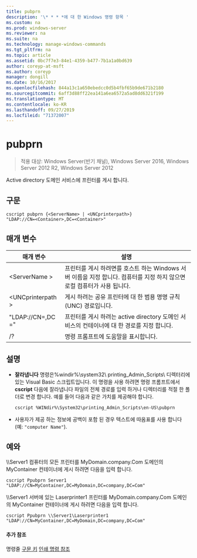 ```yaml
---
title: pubprn
description: '\* * * *에 대 한 Windows 명령 항목 '
ms.custom: na
ms.prod: windows-server
ms.reviewer: na
ms.suite: na
ms.technology: manage-windows-commands
ms.tgt_pltfrm: na
ms.topic: article
ms.assetid: 0bc7f7e3-84e1-4359-b477-7b1a1a0bd639
author: coreyp-at-msft
ms.author: coreyp
manager: dongill
ms.date: 10/16/2017
ms.openlocfilehash: 844a13c1a650ebedcc0d5b4fbf65b9de671b2180
ms.sourcegitcommit: 6aff3d88ff22ea141a6ea6572a5ad8dd6321f199
ms.translationtype: MT
ms.contentlocale: ko-KR
ms.lasthandoff: 09/27/2019
ms.locfileid: "71372007"
---
```

# <a name="pubprn"></a>pubprn

>적용 대상: Windows Server(반기 채널), Windows Server 2016, Windows Server 2012 R2, Windows Server 2012

Active directory 도메인 서비스에 프린터를 게시 합니다.

## <a name="syntax"></a>구문
```
cscript pubprn {<ServerName> | <UNCprinterpath>} 
"LDAP://CN=<Container>,DC=<Container>"
```

## <a name="parameters"></a>매개 변수
|매개 변수|설명|
|-------|--------|
|\<ServerName >|프린터를 게시 하려면를 호스트 하는 Windows 서버 이름을 지정 합니다. 컴퓨터를 지정 하지 않으면 로컬 컴퓨터가 사용 됩니다.|
|\<UNCprinterpath >|게시 하려는 공유 프린터에 대 한 범용 명명 규칙 (UNC) 경로입니다.|
|"LDAP://CN=<Container>,DC =<Container>"|프린터를 게시 하려는 active directory 도메인 서비스의 컨테이너에 대 한 경로를 지정 합니다.|
|/?|명령 프롬프트에 도움말을 표시합니다.|

## <a name="remarks"></a>설명
-   **잘라냅니다** 명령은%windir%\system32\ printing_Admin_Scripts\\<language> 디렉터리에 있는 Visual Basic 스크립트입니다. 이 명령을 사용 하려면 명령 프롬프트에서 **cscript** 다음에 잘라냅니다 파일의 전체 경로를 입력 하거나 디렉터리를 적절 한 폴더로 변경 합니다. 예를 들어 다음과 같은 가치를 제공해야 합니다.
    ```
    cscript %WINdir%\System32\printing_Admin_Scripts\en-US\pubprn
    ```
-   사용자가 제공 하는 정보에 공백이 포함 된 경우 텍스트에 따옴표를 사용 합니다 (예: `"computer Name"`).

## <a name="BKMK_examples"></a>예와
\\\Server1 컴퓨터의 모든 프린터를 MyDomain.company.Com 도메인의 MyContainer 컨테이너에 게시 하려면 다음을 입력 합니다.
```
cscript Ppubprn Server1 "LDAP://CN=MyContainer,DC=MyDomain,DC=company,DC=Com"
```
\\\Server1 서버에 있는 Laserprinter1 프린터를 MyDomain.company.Com 도메인의 MyContainer 컨테이너에 게시 하려면 다음을 입력 합니다.
```
cscript Ppubprn \\Server1\Laserprinter1 "LDAP://CN=MyContainer,DC=MyDomain,DC=company,DC=Com"
```

#### <a name="additional-references"></a>추가 참조
명령줄 [구문 키](command-line-syntax-key.md)
[인쇄 명령 참조](print-command-reference.md)
